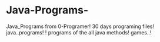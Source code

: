 # Java-Programs-
Java_Programs from 0-Programer!
30 days programing files!
java..programs! !
programs of the all java methods!
games..!
